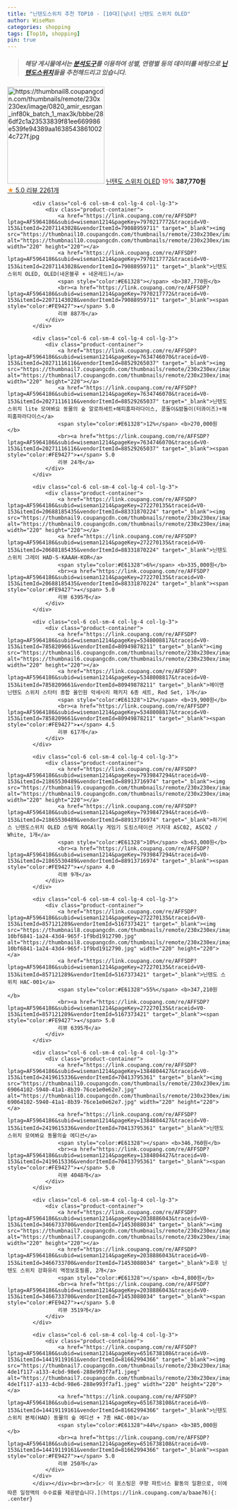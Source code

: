 ```yaml
---
title: "닌텐도스위치 추천 TOP10 - [10대][남녀] 닌텐도 스위치 OLED"
author: WiseMan
categories: shopping
tags: [Top10, shopping]
pin: true
---
```


> ##### 해당 게시물에서는 [**분석도구**](https://itemscout.io/)를 이용하여 **성별**, **연령별** 등의 데이터를 바탕으로 [**닌텐도스위치**](https://link.coupang.com/a/baae76)들을 추천해드리고 있습니다.
<div class="container"><div class="row">
            <div class="col-6 col-sm-4 col-lg-4 col-lg-3">
                <div class="product-container">
                    <a href="https://link.coupang.com/re/AFFSDP?lptag=AF5964186&subid=wiseman1214&pageKey=6111001286&traceid=V0-153&itemId=11517294974&vendorItemId=78624476476" target="_blank"><img src="https://thumbnail8.coupangcdn.com/thumbnails/remote/230x230ex/image/0820_amir_esrgan_inf80k_batch_1_max3k/bbbe/286df2c1a23533839f81ee669986e539fe94389aa16385438610024c727f.jpg" alt="https://thumbnail8.coupangcdn.com/thumbnails/remote/230x230ex/image/0820_amir_esrgan_inf80k_batch_1_max3k/bbbe/286df2c1a23533839f81ee669986e539fe94389aa16385438610024c727f.jpg" width="220" height="220"></a>
                    <a href="https://link.coupang.com/re/AFFSDP?lptag=AF5964186&subid=wiseman1214&pageKey=6111001286&traceid=V0-153&itemId=11517294974&vendorItemId=78624476476" target="_blank">닌텐도 스위치 OLED</a>
                    <span style="color:#E61328">19%</span> <b>387,770원</b>
                    <br><a href="https://link.coupang.com/re/AFFSDP?lptag=AF5964186&subid=wiseman1214&pageKey=6111001286&traceid=V0-153&itemId=11517294974&vendorItemId=78624476476" target="_blank"><span style="color:#FE9427">★</span> 5.0
                    리뷰 2261개</a>
                </div>
            </div>
            
            <div class="col-6 col-sm-4 col-lg-4 col-lg-3">
                <div class="product-container">
                    <a href="https://link.coupang.com/re/AFFSDP?lptag=AF5964186&subid=wiseman1214&pageKey=7970217772&traceid=V0-153&itemId=22071143028&vendorItemId=79088959711" target="_blank"><img src="https://thumbnail10.coupangcdn.com/thumbnails/remote/230x230ex/image/0820_amir_esrgan_inf80k_batch_1_max3k/80f8/df423c6e17671301f021ec8c163b799c63ba1d06189eacf842be69645798.jpg" alt="https://thumbnail10.coupangcdn.com/thumbnails/remote/230x230ex/image/0820_amir_esrgan_inf80k_batch_1_max3k/80f8/df423c6e17671301f021ec8c163b799c63ba1d06189eacf842be69645798.jpg" width="220" height="220"></a>
                    <a href="https://link.coupang.com/re/AFFSDP?lptag=AF5964186&subid=wiseman1214&pageKey=7970217772&traceid=V0-153&itemId=22071143028&vendorItemId=79088959711" target="_blank">닌텐도 스위치 OLED, OLED(네온블루 + 네온레드)</a>
                    <span style="color:#E61328"></span> <b>387,770원</b>
                    <br><a href="https://link.coupang.com/re/AFFSDP?lptag=AF5964186&subid=wiseman1214&pageKey=7970217772&traceid=V0-153&itemId=22071143028&vendorItemId=79088959711" target="_blank"><span style="color:#FE9427">★</span> 5.0
                    리뷰 887개</a>
                </div>
            </div>
            
            <div class="col-6 col-sm-4 col-lg-4 col-lg-3">
                <div class="product-container">
                    <a href="https://link.coupang.com/re/AFFSDP?lptag=AF5964186&subid=wiseman1214&pageKey=7634746070&traceid=V0-153&itemId=20271116116&vendorItemId=88529265037" target="_blank"><img src="https://thumbnail7.coupangcdn.com/thumbnails/remote/230x230ex/image/vendor_inventory/1ed3/f6038e710e7eda7e25fa580a554088b8e44dd64e40d60951182b34ce92fa.jpg" alt="https://thumbnail7.coupangcdn.com/thumbnails/remote/230x230ex/image/vendor_inventory/1ed3/f6038e710e7eda7e25fa580a554088b8e44dd64e40d60951182b34ce92fa.jpg" width="220" height="220"></a>
                    <a href="https://link.coupang.com/re/AFFSDP?lptag=AF5964186&subid=wiseman1214&pageKey=7634746070&traceid=V0-153&itemId=20271116116&vendorItemId=88529265037" target="_blank">닌텐도 스위치 lite 모여봐요 동물의 숲 알로하세트+해피홈파라다이스, 콩돌이&밤돌이(터콰이즈)+해피홈파라다이스</a>
                    <span style="color:#E61328">12%</span> <b>270,000원</b>
                    <br><a href="https://link.coupang.com/re/AFFSDP?lptag=AF5964186&subid=wiseman1214&pageKey=7634746070&traceid=V0-153&itemId=20271116116&vendorItemId=88529265037" target="_blank"><span style="color:#FE9427">★</span> 5.0
                    리뷰 24개</a>
                </div>
            </div>
            
            <div class="col-6 col-sm-4 col-lg-4 col-lg-3">
                <div class="product-container">
                    <a href="https://link.coupang.com/re/AFFSDP?lptag=AF5964186&subid=wiseman1214&pageKey=272270135&traceid=V0-153&itemId=20688185435&vendorItemId=88331870224" target="_blank"><img src="https://thumbnail9.coupangcdn.com/thumbnails/remote/230x230ex/image/0820_amir_esrgan_inf80k_batch_3_max3k/f37b/eb85967043a40f71a2aa166ac9866731ffb06931223cc79ff029a3b5cf6e.jpg" alt="https://thumbnail9.coupangcdn.com/thumbnails/remote/230x230ex/image/0820_amir_esrgan_inf80k_batch_3_max3k/f37b/eb85967043a40f71a2aa166ac9866731ffb06931223cc79ff029a3b5cf6e.jpg" width="220" height="220"></a>
                    <a href="https://link.coupang.com/re/AFFSDP?lptag=AF5964186&subid=wiseman1214&pageKey=272270135&traceid=V0-153&itemId=20688185435&vendorItemId=88331870224" target="_blank">닌텐도 스위치 그레이 HAD-S-KAAAH-KOR</a>
                    <span style="color:#E61328">6%</span> <b>335,000원</b>
                    <br><a href="https://link.coupang.com/re/AFFSDP?lptag=AF5964186&subid=wiseman1214&pageKey=272270135&traceid=V0-153&itemId=20688185435&vendorItemId=88331870224" target="_blank"><span style="color:#FE9427">★</span> 5.0
                    리뷰 6395개</a>
                </div>
            </div>
            
            <div class="col-6 col-sm-4 col-lg-4 col-lg-3">
                <div class="product-container">
                    <a href="https://link.coupang.com/re/AFFSDP?lptag=AF5964186&subid=wiseman1214&pageKey=5348008817&traceid=V0-153&itemId=7858209661&vendorItemId=80949878211" target="_blank"><img src="https://thumbnail6.coupangcdn.com/thumbnails/remote/230x230ex/image/vendor_inventory/1878/7c889b42cb43c9b735e44e34f7f4baf16d9cc2edf64f98374a55bbaf7616.jpg" alt="https://thumbnail6.coupangcdn.com/thumbnails/remote/230x230ex/image/vendor_inventory/1878/7c889b42cb43c9b735e44e34f7f4baf16d9cc2edf64f98374a55bbaf7616.jpg" width="220" height="220"></a>
                    <a href="https://link.coupang.com/re/AFFSDP?lptag=AF5964186&subid=wiseman1214&pageKey=5348008817&traceid=V0-153&itemId=7858209661&vendorItemId=80949878211" target="_blank">헤이맨 닌텐도 스위치 스타터 종합 올인원 악세사리 패키지 6종 세트, Red Set, 1개</a>
                    <span style="color:#E61328">12%</span> <b>19,900원</b>
                    <br><a href="https://link.coupang.com/re/AFFSDP?lptag=AF5964186&subid=wiseman1214&pageKey=5348008817&traceid=V0-153&itemId=7858209661&vendorItemId=80949878211" target="_blank"><span style="color:#FE9427">★</span> 4.5
                    리뷰 617개</a>
                </div>
            </div>
            
            <div class="col-6 col-sm-4 col-lg-4 col-lg-3">
                <div class="product-container">
                    <a href="https://link.coupang.com/re/AFFSDP?lptag=AF5964186&subid=wiseman1214&pageKey=7939847294&traceid=V0-153&itemId=21865530489&vendorItemId=88913716974" target="_blank"><img src="https://thumbnail9.coupangcdn.com/thumbnails/remote/230x230ex/image/vendor_inventory/4035/e0a3dbf72cc5d3853ecb81a3c3641722dedec6487618ece76cdd048bd6db.jpg" alt="https://thumbnail9.coupangcdn.com/thumbnails/remote/230x230ex/image/vendor_inventory/4035/e0a3dbf72cc5d3853ecb81a3c3641722dedec6487618ece76cdd048bd6db.jpg" width="220" height="220"></a>
                    <a href="https://link.coupang.com/re/AFFSDP?lptag=AF5964186&subid=wiseman1214&pageKey=7939847294&traceid=V0-153&itemId=21865530489&vendorItemId=88913716974" target="_blank">하기비스 닌텐도스위치 OLED 스팀덱 ROGAlly 게임기 도킹스테이션 거치대 ASC02, ASC02 / White, 1개</a>
                    <span style="color:#E61328">10%</span> <b>63,000원</b>
                    <br><a href="https://link.coupang.com/re/AFFSDP?lptag=AF5964186&subid=wiseman1214&pageKey=7939847294&traceid=V0-153&itemId=21865530489&vendorItemId=88913716974" target="_blank"><span style="color:#FE9427">★</span> 4.0
                    리뷰 9개</a>
                </div>
            </div>
            
            <div class="col-6 col-sm-4 col-lg-4 col-lg-3">
                <div class="product-container">
                    <a href="https://link.coupang.com/re/AFFSDP?lptag=AF5964186&subid=wiseman1214&pageKey=272270135&traceid=V0-153&itemId=857121289&vendorItemId=5167373421" target="_blank"><img src="https://thumbnail8.coupangcdn.com/thumbnails/remote/230x230ex/image/retail/images/8601185164376876-10bf6841-1a24-43d4-965f-1f9bd1912790.jpg" alt="https://thumbnail8.coupangcdn.com/thumbnails/remote/230x230ex/image/retail/images/8601185164376876-10bf6841-1a24-43d4-965f-1f9bd1912790.jpg" width="220" height="220"></a>
                    <a href="https://link.coupang.com/re/AFFSDP?lptag=AF5964186&subid=wiseman1214&pageKey=272270135&traceid=V0-153&itemId=857121289&vendorItemId=5167373421" target="_blank">닌텐도 스위치 HAC-001</a>
                    <span style="color:#E61328">55%</span> <b>347,210원</b>
                    <br><a href="https://link.coupang.com/re/AFFSDP?lptag=AF5964186&subid=wiseman1214&pageKey=272270135&traceid=V0-153&itemId=857121289&vendorItemId=5167373421" target="_blank"><span style="color:#FE9427">★</span> 5.0
                    리뷰 6395개</a>
                </div>
            </div>
            
            <div class="col-6 col-sm-4 col-lg-4 col-lg-3">
                <div class="product-container">
                    <a href="https://link.coupang.com/re/AFFSDP?lptag=AF5964186&subid=wiseman1214&pageKey=1384804427&traceid=V0-153&itemId=2419615336&vendorItemId=70413795361" target="_blank"><img src="https://thumbnail10.coupangcdn.com/thumbnails/remote/230x230ex/image/retail/images/1928432015509926-69064102-5940-41a1-8b39-76ce1e0e62e7.jpg" alt="https://thumbnail10.coupangcdn.com/thumbnails/remote/230x230ex/image/retail/images/1928432015509926-69064102-5940-41a1-8b39-76ce1e0e62e7.jpg" width="220" height="220"></a>
                    <a href="https://link.coupang.com/re/AFFSDP?lptag=AF5964186&subid=wiseman1214&pageKey=1384804427&traceid=V0-153&itemId=2419615336&vendorItemId=70413795361" target="_blank">닌텐도 스위치 모여봐요 동물의숲 에디션</a>
                    <span style="color:#E61328"></span> <b>346,760원</b>
                    <br><a href="https://link.coupang.com/re/AFFSDP?lptag=AF5964186&subid=wiseman1214&pageKey=1384804427&traceid=V0-153&itemId=2419615336&vendorItemId=70413795361" target="_blank"><span style="color:#FE9427">★</span> 5.0
                    리뷰 4048개</a>
                </div>
            </div>
            
            <div class="col-6 col-sm-4 col-lg-4 col-lg-3">
                <div class="product-container">
                    <a href="https://link.coupang.com/re/AFFSDP?lptag=AF5964186&subid=wiseman1214&pageKey=2038886043&traceid=V0-153&itemId=3466733700&vendorItemId=71453088034" target="_blank"><img src="https://thumbnail7.coupangcdn.com/thumbnails/remote/230x230ex/image/0820_amir_esrgan_inf80k_batch_6_max3k/6872/d4472602b9b7b79b82ec1767ee3ec43016858881659f3d75d41351a1eb83.jpg" alt="https://thumbnail7.coupangcdn.com/thumbnails/remote/230x230ex/image/0820_amir_esrgan_inf80k_batch_6_max3k/6872/d4472602b9b7b79b82ec1767ee3ec43016858881659f3d75d41351a1eb83.jpg" width="220" height="220"></a>
                    <a href="https://link.coupang.com/re/AFFSDP?lptag=AF5964186&subid=wiseman1214&pageKey=2038886043&traceid=V0-153&itemId=3466733700&vendorItemId=71453088034" target="_blank">호후 닌텐도 스위치 강화유리 액정보호필름, 2개</a>
                    <span style="color:#E61328"></span> <b>4,800원</b>
                    <br><a href="https://link.coupang.com/re/AFFSDP?lptag=AF5964186&subid=wiseman1214&pageKey=2038886043&traceid=V0-153&itemId=3466733700&vendorItemId=71453088034" target="_blank"><span style="color:#FE9427">★</span> 5.0
                    리뷰 3519개</a>
                </div>
            </div>
            
            <div class="col-6 col-sm-4 col-lg-4 col-lg-3">
                <div class="product-container">
                    <a href="https://link.coupang.com/re/AFFSDP?lptag=AF5964186&subid=wiseman1214&pageKey=6516738108&traceid=V0-153&itemId=14419119161&vendorItemId=81662994366" target="_blank"><img src="https://thumbnail7.coupangcdn.com/thumbnails/remote/230x230ex/image/retail/images/2190159621488246-4de1f117-a133-4cbd-98e6-288e993f7af1.jpeg" alt="https://thumbnail7.coupangcdn.com/thumbnails/remote/230x230ex/image/retail/images/2190159621488246-4de1f117-a133-4cbd-98e6-288e993f7af1.jpeg" width="220" height="220"></a>
                    <a href="https://link.coupang.com/re/AFFSDP?lptag=AF5964186&subid=wiseman1214&pageKey=6516738108&traceid=V0-153&itemId=14419119161&vendorItemId=81662994366" target="_blank">닌텐도 스위치 본체(HAD) 동물의 숲 에디션 + 7종 HAC-001</a>
                    <span style="color:#E61328">44%</span> <b>385,000원</b>
                    <br><a href="https://link.coupang.com/re/AFFSDP?lptag=AF5964186&subid=wiseman1214&pageKey=6516738108&traceid=V0-153&itemId=14419119161&vendorItemId=81662994366" target="_blank"><span style="color:#FE9427">★</span> 5.0
                    리뷰 250개</a>
                </div>
            </div>
            </div></div><br><br>[👉 이 포스팅은 쿠팡 파트너스 활동의 일환으로, 이에 따른 일정액의 수수료를 제공받습니다.](https://link.coupang.com/a/baae76){: .center}